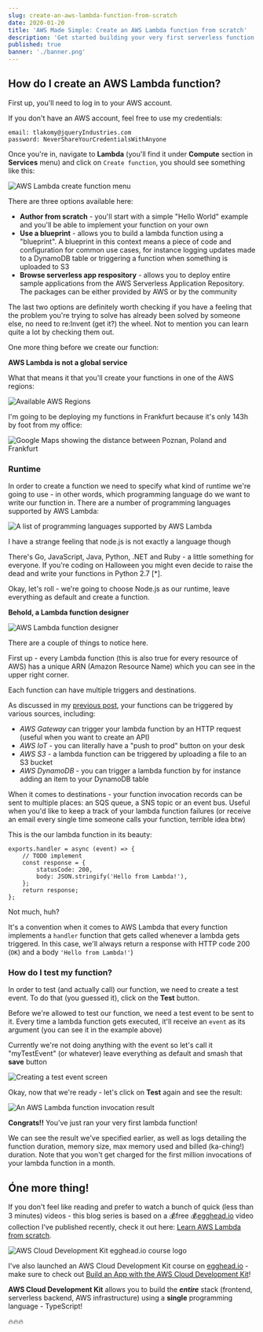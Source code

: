 ```yaml
---
slug: create-an-aws-lambda-function-from-scratch
date: 2020-01-20
title: 'AWS Made Simple: Create an AWS Lambda function from scratch'
description: 'Get started building your very first serverless function'
published: true
banner: './banner.png'
---
```


## How do I create an AWS Lambda function?

First up, you'll need to log in to your AWS account.

If you don't have an AWS account, feel free to use my credentials:

```
email: tlakomy@jqueryIndustries.com
password: NeverShareYourCredentialsWithAnyone
```

Once you're in, navigate to **Lambda** (you'll find it under **Compute** section in **Services** menu) and click on `Create function`, you should see something like this:

![AWS Lambda create function menu](https://thepracticaldev.s3.amazonaws.com/i/80u9m72oy56sz8t8wfv5.png)

There are three options available here:

-   **Author from scratch** - you'll start with a simple "Hello World" example and you'll be able to implement your function on your own
-   **Use a blueprint** - allows you to build a lambda function using a "blueprint". A blueprint in this context means a piece of code and configuration for common use cases, for instance logging updates made to a DynamoDB table or triggering a function when something is uploaded to S3
-   **Browse serverless app respository** - allows you to deploy entire sample applications from the AWS Serverless Application Repository. The packages can be either provided by AWS or by the community

The last two options are definitely worth checking if you have a feeling that the problem you're trying to solve has already been solved by someone else, no need to re:Invent (get it?) the wheel. Not to mention you can learn quite a lot by checking them out.

One more thing before we create our function:

**AWS Lambda is not a global service**

What that means it that you'll create your functions in one of the AWS regions:

![Available AWS Regions](https://thepracticaldev.s3.amazonaws.com/i/k4ut814yd4jigyncmv3i.png)

I'm going to be deploying my functions in Frankfurt because it's only 143h by foot from my office:

![Google Maps showing the distance between Poznan, Poland and Frankfurt](https://thepracticaldev.s3.amazonaws.com/i/a814t1iyzwdrg3dgcp4e.png)

### Runtime

In order to create a function we need to specify what kind of runtime we're going to use - in other words, which programming language do we want to write our function in. There are a number of programming languages supported by AWS Lambda:

![A list of programming languages supported by AWS Lambda](https://thepracticaldev.s3.amazonaws.com/i/se6lreabzirp3pzmxooa.png)

<figcaption>I have a strange feeling that node.js is not exactly a language though </figcaption>

There's Go, JavaScript, Java, Python, .NET and Ruby - a little something for everyone. If you're coding on Halloween you might even decide to raise the dead and write your functions in Python 2.7 [*].

Okay, let's roll - we're going to choose Node.js as our runtime, leave
everything as default and create a function.

**Behold, a Lambda function designer**

![AWS Lambda function designer](https://thepracticaldev.s3.amazonaws.com/i/xnh2h97niwt3609ijor8.png)

There are a couple of things to notice here.

First up - every Lambda function (this is also true for every resource of AWS) has a unique ARN (Amazon Resource Name) which you can see in the upper right corner.

Each function can have multiple triggers and destinations.

As discussed in my [previous post](https://dev.to/tlakomy/wtf-is-aws-lambda-47ba), your functions can be triggered by various sources, including:

-   _AWS Gateway_ can trigger your lambda function by an HTTP request (useful when you want to create an API)
-   _AWS IoT_ - you can literally have a "push to prod" button on your desk
-   _AWS S3_ - a lambda function can be triggered by uploading a file to an S3 bucket
-   _AWS DynamoDB_ - you can trigger a lambda function by for instance adding an item to your DynamoDB table

When it comes to destinations - your function invocation records can be sent to multiple places: an SQS queue, a SNS topic or an event bus. Useful when you'd like to keep a track of your lambda function failures (or receive an email every single time someone calls your function, terrible idea btw)

This is the our lambda function in its beauty:

```
exports.handler = async (event) => {
    // TODO implement
    const response = {
        statusCode: 200,
        body: JSON.stringify('Hello from Lambda!'),
    };
    return response;
};
```

Not much, huh?

It's a convention when it comes to AWS Lambda that every function implements a `handler` function that gets called whenever a lambda gets triggered. In this case, we'll always return a response with HTTP code 200 (`OK`) and a body `'Hello from Lambda!'`)

### How do I test my function?

In order to test (and actually call) our function, we need to create a test event. To do that (you guessed it), click on the **Test** button.

Before we're allowed to test our function, we need a test event to be sent to it. Every time a lambda function gets executed, it'll receive an `event` as its argument (you can see it in the example above)

Currently we're not doing anything with the event so let's call it "myTestEvent" (or whatever) leave everything as default and smash that **save** button

![Creating a test event screen](https://thepracticaldev.s3.amazonaws.com/i/acok09909ikmzrw2j6bb.png)

Okay, now that we're ready - let's click on **Test** again and see the result:

![An AWS Lambda function invocation result](https://thepracticaldev.s3.amazonaws.com/i/zr2nbvta83wkue4am3ja.png)

**Congrats!!** You've just ran your very first lambda function!

We can see the result we've specified earlier, as well as logs detailing the function duration, memory size, max memory used and billed (ka-ching!) duration. Note that you won't get charged for the first million invocations of your lambda function in a month.

## Óne more thing!

If you don't feel like reading and prefer to watch a bunch of quick (less than 3 minutes) videos - this blog series is based on a 💰free 💰[egghead.io](https://egghead.io/s/km6vr) video collection I've published recently, check it out here: [Learn AWS Lambda from scratch](https://egghead.io/lessons/aws-wtf-is-aws-lambda?pl=learn-aws-lambda-from-scratch-d29d?af=6p5abz).

![AWS Cloud Development Kit egghead.io course logo](https://dev-to-uploads.s3.amazonaws.com/i/9p45p74bklgke0gsjjrl.png)

I've also launched an AWS Cloud Development Kit course on [egghead.io](https://egghead.io/s/km6vr) - make sure to check out [Build an App with the AWS Cloud Development Kit](https://egghead.io/courses/build-an-app-with-the-aws-cloud-development-kit?af=6p5abz)!

**AWS Cloud Development Kit** allows you to build the **_entire_** stack (frontend, serverless backend, AWS infrastructure) using a **single** programming language - TypeScript!

🔥🔥🔥
